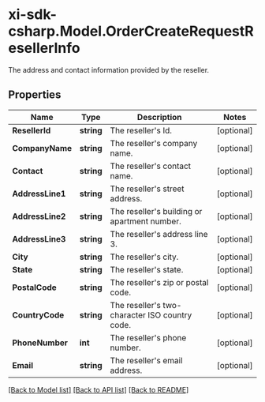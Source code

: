 # xi-sdk-csharp.Model.OrderCreateRequestResellerInfo
The address and contact information provided by the reseller.

## Properties

Name | Type | Description | Notes
------------ | ------------- | ------------- | -------------
**ResellerId** | **string** | The reseller&#39;s Id. | [optional] 
**CompanyName** | **string** | The reseller&#39;s company name. | [optional] 
**Contact** | **string** | The reseller&#39;s contact name. | [optional] 
**AddressLine1** | **string** | The reseller&#39;s street address. | [optional] 
**AddressLine2** | **string** | The reseller&#39;s building or apartment number. | [optional] 
**AddressLine3** | **string** | The reseller&#39;s address line 3. | [optional] 
**City** | **string** | The reseller&#39;s city. | [optional] 
**State** | **string** | The reseller&#39;s state. | [optional] 
**PostalCode** | **string** | The reseller&#39;s zip or postal code. | [optional] 
**CountryCode** | **string** | The reseller&#39;s two-character ISO country code. | [optional] 
**PhoneNumber** | **int** | The reseller&#39;s phone number. | [optional] 
**Email** | **string** | The reseller&#39;s email address. | [optional] 

[[Back to Model list]](../README.md#documentation-for-models) [[Back to API list]](../README.md#documentation-for-api-endpoints) [[Back to README]](../README.md)

